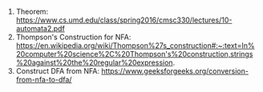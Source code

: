 1. Theorem: 
    https://www.cs.umd.edu/class/spring2016/cmsc330/lectures/10-automata2.pdf
2. Thompson's Construction for NFA:
   https://en.wikipedia.org/wiki/Thompson%27s_construction#:~:text=In%20computer%20science%2C%20Thompson's%20construction,strings%20against%20the%20regular%20expression.
3. Construct DFA from NFA:
   https://www.geeksforgeeks.org/conversion-from-nfa-to-dfa/
